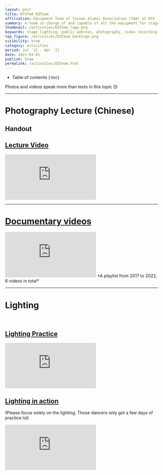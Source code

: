 ```yaml
---
layout: post
title: NTUTAA EQTeam
affiliation: EQuipment Team of Tainan Alumni Association (TAA) at NTU
summary: A team in charge of and capable of all the equipment for stage performances of the club
thumbnail: /activities/EQTeam_logo.png
keywords: stage lighting, public address, photography, video recording
top_figure: /activities/EQTeam_backlogo.png
visibility: true
category: activities
period: Jul '15 - Apr '21
date: 2021-04-01
publish: true
permalink: /activities/EQTeam.html
---
```


- Table of contents
{:toc}

Photos and videos speak more than texts in this topic 😊

---

# Photography Lecture (Chinese)
## Handout
<div id="adobe-dc-view" class="embed-doc"></div>
<script src="https://acrobatservices.adobe.com/view-sdk/viewer.js"></script>
<script>
const fileUrl = "/files/2022handout.pdf";
const fileName = "2022handout.pdf";
</script>
<script src="/assets/js/embed_pdf.js"></script>

## [Lecture Video](https://www.youtube.com/playlist?list=PLK-VW5cNvtXl76dzaSZDsPgXW9TpJLhuW)
<html>
<iframe class="embed-video" src="https://www.youtube.com/embed/videoseries?si=mo9pIrrOrI5cxmBq&amp;list=PLK-VW5cNvtXl76dzaSZDsPgXW9TpJLhuW" title="YouTube video player" frameborder="0" allow="accelerometer; autoplay; clipboard-write; encrypted-media; gyroscope; picture-in-picture; web-share" allowfullscreen></iframe>
</html>

---

# [Documentary videos](https://www.youtube.com/playlist?list=PLK-VW5cNvtXms-4Nb3F2cJwWXM7j2praM)
<html>
<iframe class="embed-video" src="https://www.youtube.com/embed/videoseries?si=8CNLqT-Q5dPf2zEs&amp;list=PLK-VW5cNvtXms-4Nb3F2cJwWXM7j2praM" title="YouTube video player" frameborder="0" allow="accelerometer; autoplay; clipboard-write; encrypted-media; gyroscope; picture-in-picture; web-share" allowfullscreen></iframe>
</html>
*A playlist from 2017 to 2022, 6 videos in total*

---

# Lighting
<br>

## [Lighting Practice](https://www.youtube.com/watch?v=O0jfmKaKqNo)
<html>
<iframe class="embed-video" src="https://www.youtube.com/embed/O0jfmKaKqNo?si=OHGh4CwppcQOLPxE" title="YouTube video player" frameborder="0" allow="accelerometer; autoplay; clipboard-write; encrypted-media; gyroscope; picture-in-picture; web-share" allowfullscreen></iframe>
</html>

## [Lighting in action](https://www.youtube.com/watch?v=a1UocV2OfyU)
(Please focus solely on the lighting. Those dancers only got a few days of practice lol)
<html>
<iframe class="embed-video" src="https://www.youtube.com/embed/a1UocV2OfyU?si=Bk7QEuVuDeSAFwZC" title="YouTube video player" frameborder="0" allow="accelerometer; autoplay; clipboard-write; encrypted-media; gyroscope; picture-in-picture; web-share" allowfullscreen></iframe>
</html>
